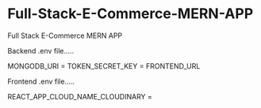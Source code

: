 # Full-Stack-E-Commerce-MERN-APP
Full Stack E-Commerce MERN APP


Backend .env file..... 

MONGODB_URI = 
TOKEN_SECRET_KEY = 
FRONTEND_URL

Frontend .env file.....

REACT_APP_CLOUD_NAME_CLOUDINARY = 


